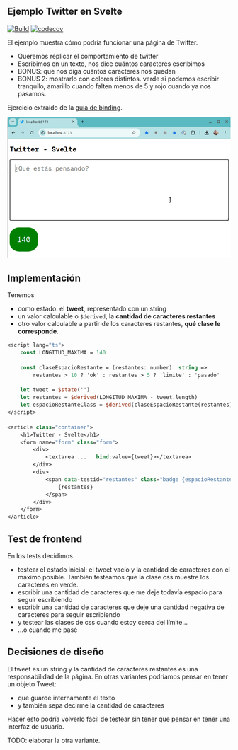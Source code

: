 ## Ejemplo Twitter en Svelte

[![Build](https://github.com/uqbar-project/eg-twitter-svelte/actions/workflows/build.yml/badge.svg)](https://github.com/uqbar-project/eg-twitter-svelte/actions/workflows/build.yml) [![codecov](https://codecov.io/gh/uqbar-project/eg-twitter-svelte/graph/badge.svg?token=ZSSgf3k2KI)](https://codecov.io/gh/uqbar-project/eg-twitter-svelte)

El ejemplo muestra cómo podría funcionar una página de Twitter.

- Queremos replicar el comportamiento de twitter
- Escribimos en un texto, nos dice cuántos caracteres escribimos
- BONUS: que nos diga cuántos caracteres nos quedan
- BONUS 2: mostrarlo con colores distintos. verde si podemos escribir tranquilo, amarillo cuando falten menos de 5 y rojo cuando ya nos pasamos.

Ejercicio extraído de la [guía de binding](https://algo3.uqbar-project.org/gua-prctica-de-ejercicios/ejercicios-binding).

![demo](./videos/demo.gif)

## Implementación

Tenemos

- como estado: el **tweet**, representado con un string
- un valor calculable o `$derived`, la **cantidad de caracteres restantes**
- otro valor calculable a partir de los caracteres restantes, **qué clase le corresponde**.

```sv
<script lang="ts">
	const LONGITUD_MAXIMA = 140

	const claseEspacioRestante = (restantes: number): string =>
		restantes > 10 ? 'ok' : restantes > 5 ? 'limite' : 'pasado'

	let tweet = $state('')
	let restantes = $derived(LONGITUD_MAXIMA - tweet.length)
	let espacioRestanteClass = $derived(claseEspacioRestante(restantes))
</script>

<article class="container">
	<h1>Twitter - Svelte</h1>
	<form name="form" class="form">
		<div>
			<textarea ...	bind:value={tweet}></textarea>
		</div>
		<div>
			<span data-testid="restantes" class="badge {espacioRestanteClass}">
				{restantes}
			</span>
		</div>
	</form>
</article>
```

## Test de frontend

En los tests decidimos

- testear el estado inicial: el tweet vacío y la cantidad de caracteres con el máximo posible. También testeamos que la clase css muestre los caracteres en verde.
- escribir una cantidad de caracteres que me deje todavía espacio para seguir escribiendo
- escribir una cantidad de caracteres que deje una cantidad negativa de caracteres para seguir escribiendo
- y testear las clases de css cuando estoy cerca del límite...
- ...o cuando me pasé

## Decisiones de diseño

El tweet es un string y la cantidad de caracteres restantes es una responsabilidad de la página. En otras variantes podríamos pensar en tener un objeto Tweet:

- que guarde internamente el texto
- y también sepa decirme la cantidad de caracteres

Hacer esto podría volverlo fácil de testear sin tener que pensar en tener una interfaz de usuario.

TODO: elaborar la otra variante.